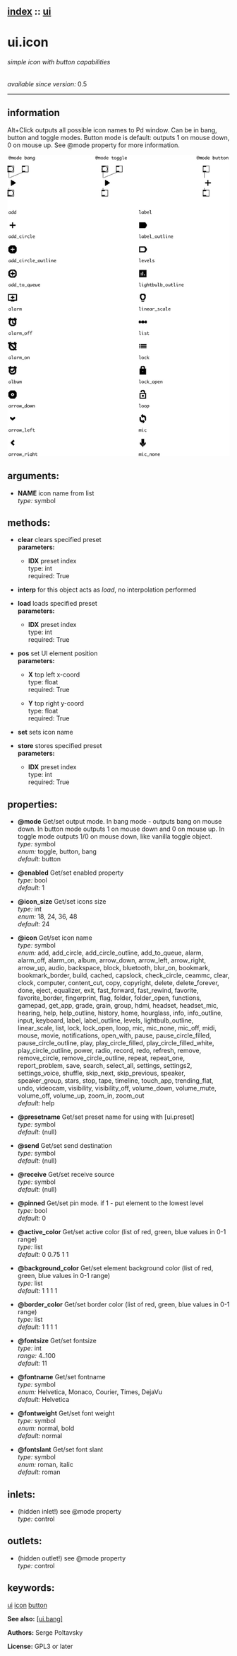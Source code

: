 [index](index.html) :: [ui](category_ui.html)
---

# ui.icon

###### simple icon with button capabilities

*available since version:* 0.5

---


## information
Alt+Click outputs all possible icon names to Pd window. Can be in bang, button and toggle modes. Button mode is default: outputs 1 on mouse down, 0 on mouse up. See @mode property for more information.


[![example](../examples/img/ui.icon.jpg)](../examples/pd/ui.icon.pd)



## arguments:

* **NAME**
icon name from list<br>
_type:_ symbol<br>



## methods:

* **clear**
clears specified preset<br>
  __parameters:__
  - **IDX** preset index<br>
    type: int <br>
    required: True <br>

* **interp**
for this object acts as *load*, no interpolation performed<br>

* **load**
loads specified preset<br>
  __parameters:__
  - **IDX** preset index<br>
    type: int <br>
    required: True <br>

* **pos**
set UI element position<br>
  __parameters:__
  - **X** top left x-coord<br>
    type: float <br>
    required: True <br>

  - **Y** top right y-coord<br>
    type: float <br>
    required: True <br>

* **set**
sets icon name<br>

* **store**
stores specified preset<br>
  __parameters:__
  - **IDX** preset index<br>
    type: int <br>
    required: True <br>




## properties:

* **@mode** 
Get/set output mode. In bang mode - outputs bang on mouse down. In button mode outputs
1 on mouse down and 0 on mouse up. In toggle mode outputs 1/0 on mouse down,
like vanilla toggle object.<br>
_type:_ symbol<br>
_enum:_ toggle, button, bang<br>
_default:_ button<br>

* **@enabled** 
Get/set enabled property<br>
_type:_ bool<br>
_default:_ 1<br>

* **@icon_size** 
Get/set icons size<br>
_type:_ int<br>
_enum:_ 18, 24, 36, 48<br>
_default:_ 24<br>

* **@icon** 
Get/set icon name<br>
_type:_ symbol<br>
_enum:_ add, add_circle, add_circle_outline, add_to_queue, alarm, alarm_off, alarm_on, album, arrow_down, arrow_left, arrow_right, arrow_up, audio, backspace, block, bluetooth, blur_on, bookmark, bookmark_border, build, cached, capslock, check_circle, ceammc, clear, clock, computer, content_cut, copy, copyright, delete, delete_forever, done, eject, equalizer, exit, fast_forward, fast_rewind, favorite, favorite_border, fingerprint, flag, folder, folder_open, functions, gamepad, get_app, grade, grain, group, hdmi, headset, headset_mic, hearing, help, help_outline, history, home, hourglass, info, info_outline, input, keyboard, label, label_outline, levels, lightbulb_outline, linear_scale, list, lock, lock_open, loop, mic, mic_none, mic_off, midi, mouse, movie, notifications, open_with, pause, pause_circle_filled, pause_circle_outline, play, play_circle_filled, play_circle_filled_white, play_circle_outline, power, radio, record, redo, refresh, remove, remove_circle, remove_circle_outline, repeat, repeat_one, report_problem, save, search, select_all, settings, settings2, settings_voice, shuffle, skip_next, skip_previous, speaker, speaker_group, stars, stop, tape, timeline, touch_app, trending_flat, undo, videocam, visibility, visibility_off, volume_down, volume_mute, volume_off, volume_up, zoom_in, zoom_out<br>
_default:_ help<br>

* **@presetname** 
Get/set preset name for using with [ui.preset]<br>
_type:_ symbol<br>
_default:_ (null)<br>

* **@send** 
Get/set send destination<br>
_type:_ symbol<br>
_default:_ (null)<br>

* **@receive** 
Get/set receive source<br>
_type:_ symbol<br>
_default:_ (null)<br>

* **@pinned** 
Get/set pin mode. if 1 - put element to the lowest level<br>
_type:_ bool<br>
_default:_ 0<br>

* **@active_color** 
Get/set active color (list of red, green, blue values in 0-1 range)<br>
_type:_ list<br>
_default:_ 0 0.75 1 1<br>

* **@background_color** 
Get/set element background color (list of red, green, blue values in 0-1 range)<br>
_type:_ list<br>
_default:_ 1 1 1 1<br>

* **@border_color** 
Get/set border color (list of red, green, blue values in 0-1 range)<br>
_type:_ list<br>
_default:_ 1 1 1 1<br>

* **@fontsize** 
Get/set fontsize<br>
_type:_ int<br>
_range:_ 4..100<br>
_default:_ 11<br>

* **@fontname** 
Get/set fontname<br>
_type:_ symbol<br>
_enum:_ Helvetica, Monaco, Courier, Times, DejaVu<br>
_default:_ Helvetica<br>

* **@fontweight** 
Get/set font weight<br>
_type:_ symbol<br>
_enum:_ normal, bold<br>
_default:_ normal<br>

* **@fontslant** 
Get/set font slant<br>
_type:_ symbol<br>
_enum:_ roman, italic<br>
_default:_ roman<br>



## inlets:

* (hidden inlet!) see @mode property<br>
_type:_ control



## outlets:

* (hidden outlet!) see @mode property<br>
_type:_ control



## keywords:

[ui](keywords/ui.html)
[icon](keywords/icon.html)
[button](keywords/button.html)



**See also:**
[\[ui.bang\]](ui.bang.html)




**Authors:** Serge Poltavsky




**License:** GPL3 or later





